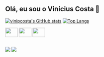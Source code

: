 ## Olá, eu sou o Vinícius Costa 👋 ##

[![vinipcosta's GitHub stats](https://github-readme-stats.vercel.app/api?username=vinipcosta&count_private=true&show_icons=true&theme=dracula)](https://github.com/vinipcosta/github-readme-stats)
[![Top Langs](https://github-readme-stats.vercel.app/api/top-langs/?username=vinipcosta&layout=compact&theme=dracula)](https://github.com/vinipcosta/github-readme-stats)

<div style="display: inline_block"> 
<img height="30" width="40" src="https://cdn.jsdelivr.net/gh/devicons/devicon/icons/java/java-original.svg" />
<img height="30" width="40" src="https://cdn.jsdelivr.net/gh/devicons/devicon/icons/postgresql/postgresql-original.svg" />
<img height="30" width="40" src="https://cdn.jsdelivr.net/gh/devicons/devicon/icons/c/c-original.svg" />
</div>

##

<div>
 <a href="https://www.linkedin.com/in/vin%C3%ADcius-costa-a37956247/" target="_blank"><img src="https://img.shields.io/badge/LinkedIn-0077B5?style=for-the-badge&logo=linkedin&logoColor=white" target="_blank"></a>
 <a href = "mailto:vinicius.p.costa23@gmail.com"><img src="https://img.shields.io/badge/Gmail-D14836?style=for-the-badge&logo=gmail&logoColor=white" target="_blank"></a>
</div>
